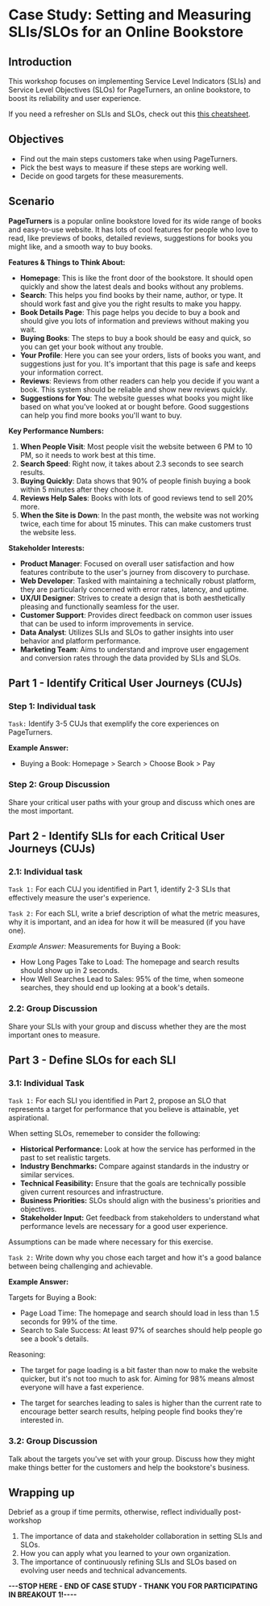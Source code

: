# Case Study: Setting and Measuring SLIs/SLOs for an Online Bookstore

## Introduction

This workshop focuses on implementing Service Level Indicators (SLIs) and Service Level Objectives (SLOs) for PageTurners, an online bookstore, to boost its reliability and user experience.

If you need a refresher on SLIs and SLOs, check out this [this cheatsheet](./Cheatsheet.md).

## Objectives
- Find out the main steps customers take when using PageTurners.
- Pick the best ways to measure if these steps are working well.
- Decide on good targets for these measurements.

## Scenario

**PageTurners** is a popular online bookstore loved for its wide range of books and easy-to-use website. It has lots of cool features for people who love to read, like previews of books, detailed reviews, suggestions for books you might like, and a smooth way to buy books.

**Features & Things to Think About:**
- **Homepage**: This is like the front door of the bookstore. It should open quickly and show the latest deals and books without any problems.
- **Search**: This helps you find books by their name, author, or type. It should work fast and give you the right results to make you happy.
- **Book Details Page**: This page helps you decide to buy a book and should give you lots of information and previews without making you wait.
- **Buying Books**: The steps to buy a book should be easy and quick, so you can get your book without any trouble.
- **Your Profile**: Here you can see your orders, lists of books you want, and suggestions just for you. It's important that this page is safe and keeps your information correct.
- **Reviews**: Reviews from other readers can help you decide if you want a book. This system should be reliable and show new reviews quickly.
- **Suggestions for You**: The website guesses what books you might like based on what you've looked at or bought before. Good suggestions can help you find more books you'll want to buy.

**Key Performance Numbers:**
1. **When People Visit**: Most people visit the website between 6 PM to 10 PM, so it needs to work best at this time.
2. **Search Speed**: Right now, it takes about 2.3 seconds to see search results.
3. **Buying Quickly**: Data shows that 90% of people finish buying a book within 5 minutes after they choose it.
4. **Reviews Help Sales**: Books with lots of good reviews tend to sell 20% more.
5. **When the Site is Down**: In the past month, the website was not working twice, each time for about 15 minutes. This can make customers trust the website less.

**Stakeholder Interests:**
- **Product Manager**: Focused on overall user satisfaction and how features contribute to the user's journey from discovery to purchase.
- **Web Developer**: Tasked with maintaining a technically robust platform, they are particularly concerned with error rates, latency, and uptime.
- **UX/UI Designer**: Strives to create a design that is both aesthetically pleasing and functionally seamless for the user.
- **Customer Support**: Provides direct feedback on common user issues that can be used to inform improvements in service.
- **Data Analyst**: Utilizes SLIs and SLOs to gather insights into user behavior and platform performance.
- **Marketing Team**: Aims to understand and improve user engagement and conversion rates through the data provided by SLIs and SLOs.

## Part 1 - Identify Critical User Journeys (CUJs)
### Step 1: Individual task
```Task:``` Identify 3-5 CUJs that exemplify the core experiences on PageTurners.

**Example Answer:**
- Buying a Book: Homepage > Search > Choose Book > Pay

### Step 2: Group Discussion
Share your critical user paths with your group and discuss which ones are the most important.

## Part 2 - Identify SLIs for each Critical User Journeys (CUJs)
### 2.1: Individual task
```Task 1:``` For each CUJ you identified in Part 1, identify 2-3 SLIs that effectively measure the user's experience.

```Task 2:``` For each SLI, write a brief description of what the metric measures, why it is important, and an idea for how it will be measured (if you have one).

*Example Answer:*
Measurements for Buying a Book:
- How Long Pages Take to Load: The homepage and search results should show up in 2 seconds.
- How Well Searches Lead to Sales: 95% of the time, when someone searches, they should end up looking at a book's details.

### 2.2: Group Discussion
Share your SLIs with your group and discuss whether they are the most important ones to measure. 

## Part 3 - Define SLOs for each SLI

### 3.1: Individual Task
```Task 1:``` For each SLI you identified in Part 2, propose an SLO that represents a target for performance that you believe is attainable, yet aspirational.

When setting SLOs, rememeber to consider the following:
* **Historical Performance:** Look at how the service has performed in the past to set realistic targets.
* **Industry Benchmarks:** Compare against standards in the industry or similar services.
* **Technical Feasibility:** Ensure that the goals are technically possible given current resources and infrastructure.
* **Business Priorities:** SLOs should align with the business's priorities and objectives.
* **Stakeholder Input:** Get feedback from stakeholders to understand what performance levels are necessary for a good user experience.

Assumptions can be made where necessary for this exercise.

```Task 2:``` Write down why you chose each target and how it's a good balance between being challenging and achievable.

**Example Answer:**

Targets for Buying a Book:
- Page Load Time: The homepage and search should load in less than 1.5 seconds for 99% of the time.
- Search to Sale Success: At least 97% of searches should help people go see a book's details.

Reasoning:
- The target for page loading is a bit faster than now to make the website quicker, but it's not too much to ask for. Aiming for 98% means almost everyone will have a fast experience.

- The target for searches leading to sales is higher than the current rate to encourage better search results, helping people find books they're interested in.

### 3.2: Group Discussion
Talk about the targets you've set with your group. Discuss how they might make things better for the customers and help the bookstore's business.

## Wrapping up 
Debrief as a group if time permits, otherwise, reflect individually post-workshop

1. The importance of data and stakeholder collaboration in setting SLIs and SLOs.
2. How you can apply what you learned to your own organization.
3. The importance of continuously refining SLIs and SLOs based on evolving user needs and technical advancements.

**---STOP HERE - END OF CASE STUDY - THANK YOU FOR PARTICIPATING IN BREAKOUT 1!----**